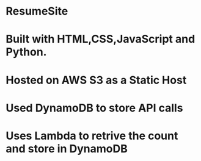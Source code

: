 # ResumeSite
# Built with HTML,CSS,JavaScript and Python. 
# Hosted on AWS S3 as a Static Host
# Used DynamoDB to store API calls
# Uses Lambda to retrive the count and store in DynamoDB
